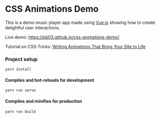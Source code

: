 # CSS Animations Demo

This is a demo music player app made using [Vue.js](https://vuejs.org/) showing how to create delightful user interactions.

Live demo: https://pb03.github.io/css-animations-demo/

Tutorial on CSS-Tricks: [Writing Animations That Bring Your Site to Life](https://css-tricks.com/writing-animations-that-bring-your-site-to-life)

### Project setup
```
yarn install
```

#### Compiles and hot-reloads for development
```
yarn run serve
```

#### Compiles and minifies for production
```
yarn run build
```
